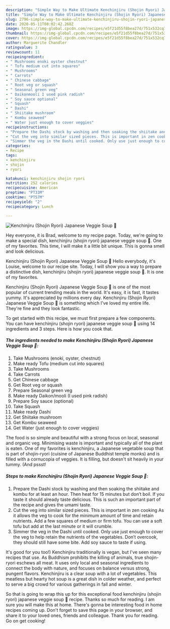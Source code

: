 ```yaml
---
description: "Simple Way to Make Ultimate Kenchinjiru (Shojin Ryori) Japanese Veggie Soup 🌱"
title: "Simple Way to Make Ultimate Kenchinjiru (Shojin Ryori) Japanese Veggie Soup 🌱"
slug: 2796-simple-way-to-make-ultimate-kenchinjiru-shojin-ryori-japanese-veggie-soup
date: 2020-05-11T08:02:42.268Z
image: https://img-global.cpcdn.com/recipes/e5f21d55f8bea27d/751x532cq70/kenchinjiru-shojin-ryori-japanese-veggie-soup-🌱-recipe-main-photo.jpg
thumbnail: https://img-global.cpcdn.com/recipes/e5f21d55f8bea27d/751x532cq70/kenchinjiru-shojin-ryori-japanese-veggie-soup-🌱-recipe-main-photo.jpg
cover: https://img-global.cpcdn.com/recipes/e5f21d55f8bea27d/751x532cq70/kenchinjiru-shojin-ryori-japanese-veggie-soup-🌱-recipe-main-photo.jpg
author: Marguerite Chandler
ratingvalue: 3
reviewcount: 11
recipeingredient:
- " Mushrooms enoki oyster chestnut"
- " Tofu medium cut into squares"
- " Mushrooms"
- " Carrots"
- " Chinese cabbage"
- " Root veg or squash"
- " Seasonal green veg"
- " Daikonmooli I used pink radish"
- " Soy sauce optional"
- " Squash"
- " Dashi"
- " Shiitake mushroom"
- " Kombu seaweed"
- " Water just enough to cover veggies"
recipeinstructions:
- "Prepare the Dashi stock by washing and then soaking the shiitake and kombu for at least an hour. Then heat for 15 minutes but don’t boil. If you taste it should already taste delicious. This is such an important part of the recipe and gives the umami taste."
- "Cut the veg into similar sized pieces. This is important in zen cooking As it allows the veg to cook for the minimum amount of time and retain nutrients. Add a few squares of medium or firm tofu. You can use a soft tofu but add at the last minute or it will crumble."
- "Simmer the veg in the Dashi until cooked. Only use just enough to cover the veg to help retain the nutrients of the vegetables. Don’t overcook, they should still have some bite. Add soy sauce to taste if using."
categories:
- Recipe
tags:
- kenchinjiru
- shojin
- ryori

katakunci: kenchinjiru shojin ryori 
nutrition: 252 calories
recipecuisine: American
preptime: "PT33M"
cooktime: "PT57M"
recipeyield: "2"
recipecategory: Lunch

---
```



![Kenchinjiru (Shojin Ryori) Japanese Veggie Soup 🌱](https://img-global.cpcdn.com/recipes/e5f21d55f8bea27d/751x532cq70/kenchinjiru-shojin-ryori-japanese-veggie-soup-🌱-recipe-main-photo.jpg)

Hey everyone, it is Brad, welcome to my recipe page. Today, we're going to make a special dish, kenchinjiru (shojin ryori) japanese veggie soup 🌱. One of my favorites. This time, I will make it a little bit unique. This is gonna smell and look delicious.

Kenchinjiru (Shojin Ryori) Japanese Veggie Soup 🌱 Hello everybody, it&#39;s Louise, welcome to our recipe site. Today, I will show you a way to prepare a distinctive dish, kenchinjiru (shojin ryori) japanese veggie soup 🌱. It is one of my favorites.

Kenchinjiru (Shojin Ryori) Japanese Veggie Soup 🌱 is one of the most popular of current trending meals in the world. It's easy, it is fast, it tastes yummy. It's appreciated by millions every day. Kenchinjiru (Shojin Ryori) Japanese Veggie Soup 🌱 is something which I've loved my entire life. They're fine and they look fantastic.


To get started with this recipe, we must first prepare a few components. You can have kenchinjiru (shojin ryori) japanese veggie soup 🌱 using 14 ingredients and 3 steps. Here is how you cook that.

<!--inarticleads1-->

##### The ingredients needed to make Kenchinjiru (Shojin Ryori) Japanese Veggie Soup 🌱:

1. Take  Mushrooms (enoki, oyster, chestnut)
1. Make ready  Tofu (medium cut into squares)
1. Take  Mushrooms
1. Take  Carrots
1. Get  Chinese cabbage
1. Get  Root veg or squash
1. Prepare  Seasonal green veg
1. Make ready  Daikon/mooli (I used pink radish)
1. Prepare  Soy sauce (optional)
1. Take  Squash
1. Make ready  Dashi
1. Get  Shiitake mushroom
1. Get  Kombu seaweed
1. Get  Water (just enough to cover veggies)


The food is so simple and beautiful with a strong focus on local, seasonal and organic veg. Minimising waste is important and typically all of the plant is eaten. One of my favorites is kenchinjiru, a Japanese vegetable soup that is part of shojin-ryori (cuisine of Japanese Buddhist temple monks) and is filled with a cornucopia of veggies. It is filling, but doesn&#39;t sit heavily in your tummy. (And pssst! 

<!--inarticleads2-->

##### Steps to make Kenchinjiru (Shojin Ryori) Japanese Veggie Soup 🌱:

1. Prepare the Dashi stock by washing and then soaking the shiitake and kombu for at least an hour. Then heat for 15 minutes but don’t boil. If you taste it should already taste delicious. This is such an important part of the recipe and gives the umami taste.
1. Cut the veg into similar sized pieces. This is important in zen cooking As it allows the veg to cook for the minimum amount of time and retain nutrients. Add a few squares of medium or firm tofu. You can use a soft tofu but add at the last minute or it will crumble.
1. Simmer the veg in the Dashi until cooked. Only use just enough to cover the veg to help retain the nutrients of the vegetables. Don’t overcook, they should still have some bite. Add soy sauce to taste if using.


It&#39;s good for you too!) Kenchinjiru traditionally is vegan, but I&#39;ve seen many recipes that use. As Buddhism prohibits the killing of animals, true shojin-ryori eschews all meat. It uses only local and seasonal ingredients to connect the body with nature, and focuses on balance versus strong, pungent flavors. Kenchinjiru is a clear soup with a lot of vegetables. This meatless but hearty hot soup is a great dish in colder weather, and perfect to serve a big crowd for various gatherings in fall and winter. 

So that is going to wrap this up for this exceptional food kenchinjiru (shojin ryori) japanese veggie soup 🌱 recipe. Thanks so much for reading. I am sure you will make this at home. There's gonna be interesting food in home recipes coming up. Don't forget to save this page in your browser, and share it to your loved ones, friends and colleague. Thank you for reading. Go on get cooking!
